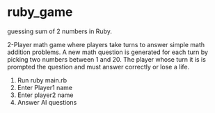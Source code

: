 # ruby_game

guessing sum of 2 numbers in Ruby.

 2-Player math game where players take turns to answer simple math addition problems. A new math question is generated for each turn by picking two numbers between 1 and 20. The player whose turn it is is prompted the question and must answer correctly or lose a life.

1. Run ruby main.rb
2. Enter Player1 name
3. Enter player2 name
4. Answer AI questions